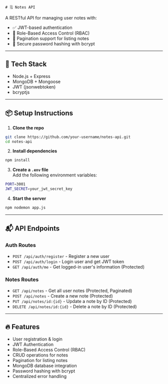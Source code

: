     # 🗒️ Notes API

A RESTful API for managing user notes with:

- ✅ JWT-based authentication
- 👥 Role-Based Access Control (RBAC)
- 📄 Pagination support for listing notes
- 🔐 Secure password hashing with bcrypt

---

## 🚀 Tech Stack

- Node.js + Express
- MongoDB + Mongoose
- JWT (jsonwebtoken)
- bcryptjs

---

## 📦 Setup Instructions

1. **Clone the repo**

```bash
git clone https://github.com/your-username/notes-api.git
cd notes-api
```

2. **Install dependencies**

```bash
npm install
```

3. **Create a `.env` file**  
Add the following environment variables:
```bash
PORT=3001
JWT_SECRET=your_jwt_secret_key
```

4. **Start the server**

```bash
npm nodemon app.js
```

---

## 📬 API Endpoints

### Auth Routes
- `POST /api/auth/register` - Register a new user
- `POST /api/auth/login` - Login user and get JWT token
- `GET /api/auth/me` - Get logged-in user's information (Protected)

### Notes Routes
- `GET /api/notes` - Get all user notes (Protected, Paginated)
- `POST /api/notes` - Create a new note (Protected)
- `PUT /api/notes/id:{id}` - Update a note by ID (Protected)
- `DELETE /api/notes/id:{id}` - Delete a note by ID (Protected)

---

## 🔥 Features

- User registration & login
- JWT Authentication
- Role-Based Access Control (RBAC)
- CRUD operations for notes
- Pagination for listing notes
- MongoDB database integration
- Password hashing with bcrypt
- Centralized error handling
